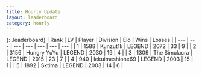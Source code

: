 ```yaml
---
title: Hourly Update
layout: leaderboard
category: hourly
---
```


{: .leaderboard}
| Rank | LV | Player | Division | Elo | Wins | Losses |
| --- | --- | --- | --- | --- | --- | --- |
| <span data-change="0">1</span> | 1588 | <span title="ID: 392407">Kunzut1k</span> | LEGEND | <span data-change="7">2072</span> | <span data-change="1">33</span> | <span data-change="0">9</span> |
| <span data-change="0">2</span> | 3156 | <span title="ID: 164871">Hungry YuYu</span> | LEGEND | <span data-change="0">2030</span> | <span data-change="0">19</span> | <span data-change="0">4</span> |
| <span data-change="0">3</span> | 1309 | <span title="ID: 366840">The Simulacra</span> | LEGEND | <span data-change="7">2015</span> | <span data-change="1">23</span> | <span data-change="0">7</span> |
| <span data-change="0">4</span> | 940 | <span title="ID: 562775">lekuimeshione69</span> | LEGEND | <span data-change="0">2003</span> | <span data-change="0">15</span> | <span data-change="0">1</span> |
| <span data-change="0">5</span> | 1892 | <span title="ID: 353063">Sktima</span> | LEGEND | <span data-change="0">2003</span> | <span data-change="0">14</span> | <span data-change="0">6</span> |